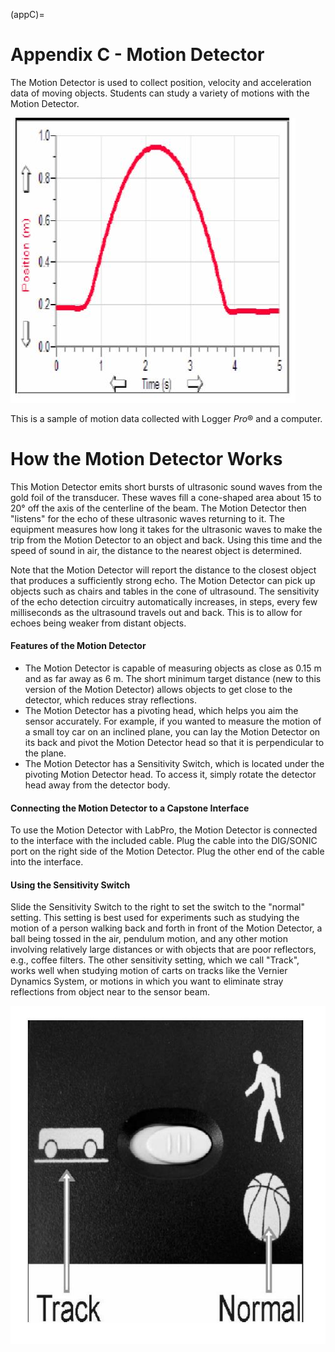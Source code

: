(appC)=
# Appendix C - Motion Detector

The Motion Detector is used to collect position, velocity and acceleration data of moving objects. Students can study a variety of motions with the Motion Detector.

![](../figures/_page_84_Figure_2.jpeg)

This is a sample of motion data collected with Logger *Pro*® and a computer.

# How the Motion Detector Works

This Motion Detector emits short bursts of ultrasonic sound waves from the gold foil of the transducer. These waves fill a cone-shaped area about 15 to 20° off the axis of the centerline of the beam. The Motion Detector then "listens" for the echo of these ultrasonic waves returning to it. The equipment measures how long it takes for the ultrasonic waves to make the trip from the Motion Detector to an object and back. Using this time and the speed of sound in air, the distance to the nearest object is determined.

Note that the Motion Detector will report the distance to the closest object that produces a sufficiently strong echo. The Motion Detector can pick up objects such as chairs and tables in the cone of ultrasound. The sensitivity of the echo detection circuitry automatically increases, in steps, every few milliseconds as the ultrasound travels out and back. This is to allow for echoes being weaker from distant objects.

#### Features of the Motion Detector

- The Motion Detector is capable of measuring objects as close as 0.15 m and as far away as 6 m. The short minimum target distance (new to this version of the Motion Detector) allows objects to get close to the detector, which reduces stray reflections.
- The Motion Detector has a pivoting head, which helps you aim the sensor accurately. For example, if you wanted to measure the motion of a small toy car on an inclined plane, you can lay the Motion Detector on its back and pivot the Motion Detector head so that it is perpendicular to the plane.
- The Motion Detector has a Sensitivity Switch, which is located under the pivoting Motion Detector head. To access it, simply rotate the detector head away from the detector body.

#### Connecting the Motion Detector to a Capstone Interface

To use the Motion Detector with LabPro, the Motion Detector is connected to the interface with the included cable. Plug the cable into the DIG/SONIC port on the right side of the Motion Detector. Plug the other end of the cable into the interface.

#### Using the Sensitivity Switch

Slide the Sensitivity Switch to the right to set the switch to the "normal" setting. This setting is best used for experiments such as studying the motion of a person walking back and forth in front of the Motion Detector, a ball being tossed in the air, pendulum motion, and any other motion involving relatively large distances or with objects that are poor reflectors, e.g., coffee filters. The other sensitivity setting, which we call "Track", works well when studying motion of carts on tracks like the Vernier Dynamics System, or motions in which you want to eliminate stray reflections from object near to the sensor beam.

![](../figures/_page_85_Picture_1.jpeg)

